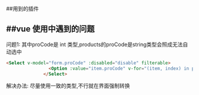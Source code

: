 ##用到的插件

##vue 使用中遇到的问题
--------
问题1: 其中proCode是 int 类型,products的proCode是string类型会照成无法自动选中
```html
<Select v-model="form.proCode" :disabled="disable" filterable>
                <Option :value="item.proCode" v-for="(item, index) in products" :key="index">{{item.proName}}</Option>
              </Select>
```
解决办法: 尽量使用一致的类型,不行就在界面强制转换